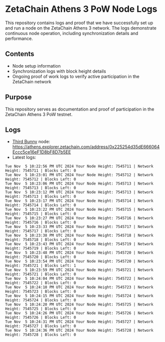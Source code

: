 # ZetaChain Athens 3 PoW Node Logs
This repository contains logs and proof that we have successfully set up and run a node on the ZetaChain Athens 3 network. The logs demonstrate continuous node operation, including synchronization details and performance.

## Contents
- Node setup information
- Synchronization logs with block height details
- Ongoing proof of work logs to verify active participation in the ZetaChain network

## Purpose
This repository serves as documentation and proof of participation in the ZetaChain Athens 3 PoW testnet.

## Logs

- [Third Bunny](https://thirdbunny.xyz/) node: https://athens.explorer.zetachain.com/address/0x225254d35dE666064Eccc5ce16eF1D8bF8D7b5EE
- Latest logs:
```
Tue Nov  5 10:22:56 PM UTC 2024 Your Node Height: 7545711 | Network Height: 7545711 | Blocks Left: 0
Tue Nov  5 10:23:01 PM UTC 2024 Your Node Height: 7545712 | Network Height: 7545712 | Blocks Left: 0
Tue Nov  5 10:23:06 PM UTC 2024 Your Node Height: 7545713 | Network Height: 7545713 | Blocks Left: 0
Tue Nov  5 10:23:12 PM UTC 2024 Your Node Height: 7545713 | Network Height: 7545713 | Blocks Left: 0
Tue Nov  5 10:23:17 PM UTC 2024 Your Node Height: 7545714 | Network Height: 7545714 | Blocks Left: 0
Tue Nov  5 10:23:22 PM UTC 2024 Your Node Height: 7545715 | Network Height: 7545715 | Blocks Left: 0
Tue Nov  5 10:23:27 PM UTC 2024 Your Node Height: 7545716 | Network Height: 7545716 | Blocks Left: 0
Tue Nov  5 10:23:33 PM UTC 2024 Your Node Height: 7545717 | Network Height: 7545717 | Blocks Left: 0
Tue Nov  5 10:23:38 PM UTC 2024 Your Node Height: 7545718 | Network Height: 7545718 | Blocks Left: 0
Tue Nov  5 10:23:43 PM UTC 2024 Your Node Height: 7545719 | Network Height: 7545719 | Blocks Left: 0
Tue Nov  5 10:23:48 PM UTC 2024 Your Node Height: 7545720 | Network Height: 7545720 | Blocks Left: 0
Tue Nov  5 10:23:54 PM UTC 2024 Your Node Height: 7545720 | Network Height: 7545721 | Blocks Left: 1
Tue Nov  5 10:23:59 PM UTC 2024 Your Node Height: 7545721 | Network Height: 7545721 | Blocks Left: 0
Tue Nov  5 10:24:04 PM UTC 2024 Your Node Height: 7545722 | Network Height: 7545722 | Blocks Left: 0
Tue Nov  5 10:24:10 PM UTC 2024 Your Node Height: 7545723 | Network Height: 7545723 | Blocks Left: 0
Tue Nov  5 10:24:15 PM UTC 2024 Your Node Height: 7545724 | Network Height: 7545724 | Blocks Left: 0
Tue Nov  5 10:24:20 PM UTC 2024 Your Node Height: 7545725 | Network Height: 7545725 | Blocks Left: 0
Tue Nov  5 10:24:26 PM UTC 2024 Your Node Height: 7545726 | Network Height: 7545726 | Blocks Left: 0
Tue Nov  5 10:24:31 PM UTC 2024 Your Node Height: 7545727 | Network Height: 7545727 | Blocks Left: 0
Tue Nov  5 10:24:36 PM UTC 2024 Your Node Height: 7545728 | Network Height: 7545728 | Blocks Left: 0
```
